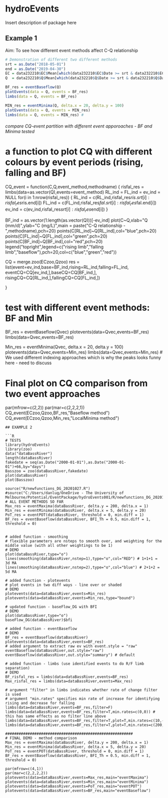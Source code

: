 # hydroEvents
Insert description of package here

## Example 1
Aim: To see how different event methods affect C-Q relationship 

```R
# Demonstration of different two different methods
srt = as.Date("2018-05-01")
end = as.Date("2019-04-30")
EC = data232210$EC$Mean[which(data232210$EC$Date >= srt & data232210$EC$Date <= end)]
Q  = data232210$Q$Mean[which(data232210$Q$Date >= srt & data232210$Q$Date <= end)]

BF_res = eventBaseflow(Q)
plotEvents(data = Q, events = BF_res)
limbs(data = Q, events = BF_res)

MIN_res = eventMinima(Q, delta.x = 20, delta.y = 100)
plotEvents(data = Q, events = MIN_res)
limbs(data = Q, events = MIN_res) #
```



###### compare CQ-event partition with different event apporoaches - BF and Minima tested
# a function to plot CQ with different colours by event periods (rising, falling and BF)
CQ_event = function(C,Q,event_method,methodname) {
  risfal_res = limbs(data=as.vector(Q),events=event_method)
  RL_ind = FL_ind = ev_ind = NULL
  for(i in 1:nrow(risfal_res)) {
    RL_ind = c(RL_ind,risfal_res$ris.srt[i]:risfal_res$ris.end[i])
    FL_ind = c(FL_ind,risfal_res$fal.srt[i]:risfal_res$fal.end[i])
    ev_ind = c(ev_ind,risfal_res$srt[i]:risfal_res$end[i])
  }

  BF_ind = as.vector(1:length(as.vector(Q)))[-ev_ind]
  plot(C~Q,xlab="Q (mm/d)",ylab="C (mg/L)",main = paste("C-Q relationship -",methodname),pch=20)
  points(C[RL_ind]~Q[RL_ind],col="blue",pch=20)
  points(C[FL_ind]~Q[FL_ind],col="green",pch=20)
  points(C[BF_ind]~Q[BF_ind],col="red",pch=20)
  legend("topright",legend=c("rising limb","falling limb","baseflow"),pch=20,col=c("blue","green","red"))

  CQ = merge.zoo(ECzoo,Qzoo)
  res = list(event=ev_ind,base=BF_ind,rising=RL_ind,falling=FL_ind,
             eventCQ=CQ[ev_ind,],baseCQ=CQ[BF_ind,],
             risingCQ=CQ[RL_ind,],fallingCQ=CQ[FL_ind,])

}

# test with different event methods: BF and Min
BF_res = eventBaseflow(Qvec)
plotevents(data=Qvec,events=BF_res)
limbs(data=Qvec,events=BF_res)

Min_res = eventMinima(Qvec, delta.x = 20, delta.y = 100)
plotevents(data=Qvec,events=Min_res)
limbs(data=Qvec,events=Min_res) # We used different indexing approaches which is why the peaks looks funny here - need to discuss

# Final plot on CQ comparison from two event approaches
par(mfrow=c(2,2))
par(mar=c(2,2,2,1))
CQ_event(ECzoo,Qzoo,BF_res,"Baseflow method")
CQ_event(ECzoo,Qzoo,Min_res,"LocalMinima method")

```
## EXAMPLE 2

```R
# TESTS
library(hydroEvents)
library(zoo)
data("dataBassRiver")
length(dataBassRiver)
fakedate = seq(as.Date("2000-01-01"),as.Date("2000-01-01")+66,by="days")
Basszoo = zoo(dataBassRiver,fakedate)
plot(dataBassRiver)
plot(Basszoo)

source("R/newfunctions_DG_20201027.R")
#source("C:/Users/danlug/OneDrive - The University of Melbourne/Potential/EventPackage/hydroEvents001/R/newfunctions_DG_20201027.R")
# ALL EVENT METHODS SO FAR
Max_res = eventMaxima(dataBassRiver, delta.y = 200, delta.x = 1)
Min_res = eventMinima(dataBassRiver, delta.x = 5, delta.y = 20)
PoT_res = eventPOT(dataBassRiver, threshold = 0, min.diff = 1)
BF_res = eventBaseflow(dataBassRiver, BFI_Th = 0.5, min.diff = 1, threshold = 0)


# added function - smoothing
# flexible parameters are nsteps to smooth over, and weighting for the middle value (with all other weightings to be 1)
# DEMO
plot(dataBassRiver,type="o")
lines(smoothing(dataBassRiver,nstep=1),type="o",col="RED") # 1+1+1 = 3d MA
lines(smoothing(dataBassRiver,nstep=2),type="o",col="blue") # 2+1+2 = 5d MA

# added function - plotevents
# plot events in two diff ways - line over or shaded
# DEMO
plotevents(data=dataBassRiver,events=Min_res)
plotevents(data=dataBassRiver,events=Min_res,type="bound")

# updated function - baseFlow_DG with BFI
# DEMO
plot(dataBassRiver,type="o")
baseFlow_DG(dataBassRiver)$bfi

# added function - eventBaseflow
# DEMO
BF_res = eventBaseflow(dataBassRiver)
plotevents(data=dataBassRiver,events=BF_res)
# added argument to extract raw ev with event.style = "raw"
eventBaseflow(dataBassRiver,out.style="raw")
eventBaseflow(dataBassRiver,out.style="summary") # default

# added function - limbs (use identified events to do R/F limb separation)
# DEMO
BF_risfal_res = limbs(data=dataBassRiver,events=BF_res)
Max_risfal_res = limbs(data=dataBassRiver,events=Max_res)

# argument "filter" in limbs indicates whether rate of change filter is used
# argument "min.rates" specifies min rate of increase for identifying rising and decrease for falling
limbs(data=dataBassRiver,events=BF_res,filter=F)
limbs(data=dataBassRiver,events=BF_res,filter=T,min.rates=c(0,0)) # this has same effects as no filter line above
limbs(data=dataBassRiver,events=BF_res,filter=T,plot=T,min.rates=c(10,-10))
limbs(data=dataBassRiver,events=BF_res,filter=T,plot=T,min.rates=c(200,-200))

#########################################################
# FINAL DEMO - method comparison
Max_res = eventMaxima(dataBassRiver, delta.y = 200, delta.x = 1)
Min_res = eventMinima(dataBassRiver, delta.x = 5, delta.y = 20)
PoT_res = eventPOT(dataBassRiver, threshold = 0, min.diff = 1)
BF_res = eventBaseflow(dataBassRiver, BFI_Th = 0.5, min.diff = 1, threshold = 0)

par(mfrow=c(4,1))
par(mar=c(2,2,2,2))
plotevents(data=dataBassRiver,events=Max_res,main="eventMaxima")
plotevents(data=dataBassRiver,events=Min_res,main="eventMinima")
plotevents(data=dataBassRiver,events=PoT_res,main="eventPOT")
plotevents(data=dataBassRiver,events=BF_res,main="eventBaseflow")

```
